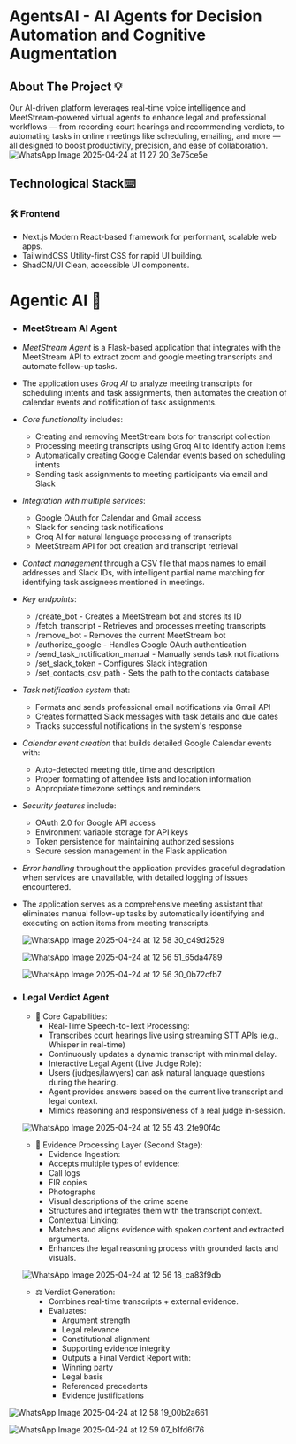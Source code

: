 # AgentsAI - AI Agents for Decision Automation and Cognitive Augmentation

## About The Project 💡
Our AI-driven platform leverages real-time voice intelligence and MeetStream-powered virtual agents to enhance legal and professional workflows — from recording court hearings and recommending verdicts, to automating tasks in online meetings like scheduling, emailing, and more — all designed to boost productivity, precision, and ease of collaboration.
![WhatsApp Image 2025-04-24 at 11 27 20_3e75ce5e](https://github.com/user-attachments/assets/07d2c34c-1ab5-44bb-a4b2-341544b5d22e)

## Technological Stack⌨️
### 🛠️ Frontend

- Next.js  Modern React-based framework for performant, scalable web apps.
- TailwindCSS  Utility-first CSS for rapid UI building.
- ShadCN/UI  Clean, accessible UI components.

# Agentic AI 🤖

- ### MeetStream AI Agent

- *MeetStream Agent* is a Flask-based application that integrates with the MeetStream API to extract zoom and google meeting transcripts and automate follow-up tasks.

- The application uses *Groq AI* to analyze meeting transcripts for scheduling intents and task assignments, then automates the creation of calendar events and notification of task assignments.

- *Core functionality* includes:
  - Creating and removing MeetStream bots for transcript collection
  - Processing meeting transcripts using Groq AI to identify action items
  - Automatically creating Google Calendar events based on scheduling intents
  - Sending task assignments to meeting participants via email and Slack

- *Integration with multiple services*:
  - Google OAuth for Calendar and Gmail access
  - Slack for sending task notifications
  - Groq AI for natural language processing of transcripts
  - MeetStream API for bot creation and transcript retrieval

- *Contact management* through a CSV file that maps names to email addresses and Slack IDs, with intelligent partial name matching for identifying task assignees mentioned in meetings.

- *Key endpoints*:
  - /create_bot - Creates a MeetStream bot and stores its ID
  - /fetch_transcript - Retrieves and processes meeting transcripts
  - /remove_bot - Removes the current MeetStream bot
  - /authorize_google - Handles Google OAuth authentication
  - /send_task_notification_manual - Manually sends task notifications
  - /set_slack_token - Configures Slack integration
  - /set_contacts_csv_path - Sets the path to the contacts database

- *Task notification system* that:
  - Formats and sends professional email notifications via Gmail API
  - Creates formatted Slack messages with task details and due dates
  - Tracks successful notifications in the system's response

- *Calendar event creation* that builds detailed Google Calendar events with:
  - Auto-detected meeting title, time and description
  - Proper formatting of attendee lists and location information
  - Appropriate timezone settings and reminders

- *Security features* include:
  - OAuth 2.0 for Google API access
  - Environment variable storage for API keys
  - Token persistence for maintaining authorized sessions
  - Secure session management in the Flask application

- *Error handling* throughout the application provides graceful degradation when services are unavailable, with detailed logging of issues encountered.

- The application serves as a comprehensive meeting assistant that eliminates manual follow-up tasks by automatically identifying and executing on action items from meeting transcripts.

  ![WhatsApp Image 2025-04-24 at 12 58 30_c49d2529](https://github.com/user-attachments/assets/7aee64e9-138f-42e7-a669-6d80059b8c5f)

  ![WhatsApp Image 2025-04-24 at 12 56 51_65da4789](https://github.com/user-attachments/assets/8fb380ff-d89e-402a-81d1-df9430348aff)

  ![WhatsApp Image 2025-04-24 at 12 56 30_0b72cfb7](https://github.com/user-attachments/assets/87a3a9f0-7b43-4447-b65e-6e64a0bc08ae)


  

- ### Legal Verdict Agent

  - 🧠 Core Capabilities:
    - Real-Time Speech-to-Text Processing:
    - Transcribes court hearings live using streaming STT APIs (e.g., Whisper in real-time)
    - Continuously updates a dynamic transcript with minimal delay.
    - Interactive Legal Agent (Live Judge Role):
    - Users (judges/lawyers) can ask natural language questions during the hearing.
    - Agent provides answers based on the current live transcript and legal context.
    - Mimics reasoning and responsiveness of a real judge in-session.
   
  ![WhatsApp Image 2025-04-24 at 12 55 43_2fe90f4c](https://github.com/user-attachments/assets/3760f8ef-34c9-4c27-b139-46271efc6f6b)


  - 🔎 Evidence Processing Layer (Second Stage):
    - Evidence Ingestion:
    - Accepts multiple types of evidence:
    - Call logs
    - FIR copies
    - Photographs
    - Visual descriptions of the crime scene
    - Structures and integrates them with the transcript context.
    - Contextual Linking:
    - Matches and aligns evidence with spoken content and extracted arguments.
    - Enhances the legal reasoning process with grounded facts and visuals.
   
  ![WhatsApp Image 2025-04-24 at 12 56 18_ca83f9db](https://github.com/user-attachments/assets/51d394e9-317a-4021-a605-c6a9b22d18fa)


  - ⚖️ Verdict Generation:
    - Combines real-time transcripts + external evidence.
    - Evaluates:
      - Argument strength
      - Legal relevance
      - Constitutional alignment
      - Supporting evidence integrity
      - Outputs a Final Verdict Report with:
      - Winning party
      - Legal basis
      - Referenced precedents
      - Evidence justifications
        
![WhatsApp Image 2025-04-24 at 12 58 19_00b2a661](https://github.com/user-attachments/assets/b753a5f6-4266-422a-b93d-25725109a971)

![WhatsApp Image 2025-04-24 at 12 59 07_b1fd6f76](https://github.com/user-attachments/assets/d487070d-9143-493f-a9c8-9a848507c9cd)


  




